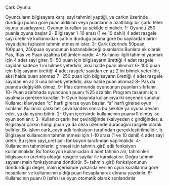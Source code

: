Çark Oyunu:

Oyuncuların bilgisayara karşı sayi tahmini yaptiği, ve çarkın üzerinde durduğu puana göre puan aldıkları veya puanlarının azaltıldığı bir çarkı felek oyunu tasarlayanız. Oyunun kuralları şu şekilde olmalıdır.
1- Oyuncu 250 puanla oyuna başlar
2- Bilgisayar 1-10 arası (1 ve 10 dahil) 4 adet rasgele sayi üretir ve kullanıcıdan çarkın durduğu puana göre bu sayilardan birini veya daha fazlasini tahmin etmesini ister.
3- Çark üzerinde 50puan, 100puan, 250puan oyuncunun kazanabileceği puanlardır.Bunlara ek olarak Pas, İflas ve Puan azaltma bölümleri vardır.
4- Kullanıcı ilgili tahmini yapmak için 4 adet sayi girer.
5- 50 puan için bilgisayarın ürettiği 4 adet rasgele sayidan sadece 1 ini bilmek yeterlidir, aksi halde puan alınmaz
6- 100 puan için bilgisayarın ürettiği 4 adet rasgele sayidan en az 2 ini bilmek yeterlidir, aksi halde puan alınmaz
7- 250 puan için bilgisayarın ürettiği 4 adet rasgele sayidan en az 3 ünü bilmek yeterlidir, aksi halde puan alınmaz
8- Pas da puanda değişiklik olmaz.
9- İflas durmunda oyuncunun puanları sıfırlanır.
10- Puan azaltmada oyuncunun puanı %25 azaltılır. Program tasarımı için uyulması gereken kurallar.
1- Oyun başında kullanıcıya iki seçenek sunulur. Kullanıcı klavyeden “c” harfi girerse oyun başlar, “s” harfi girerse oyun sonlanır. Kullanıcı çarkı her çevirişinden sonra bu şekilde ya oyuna devam eder, ya da oyunu bitirir.
2- Oyun içerisinde kullanıcının puanı=0 olmuş ise oyun sonlanır.
3- Kullanıcı çarkı her çevirdiğinde (kalvyeden c girdiğinde):
  a. Bilgisayar çarkın hangi puan ya da ceza üzerinde duracağını rasgele olarak belirler. Bu işlem cark_cevir adlı fonksiyon tarafından gerçekleştirilmelidir. 
  b. Bilgisayar kullanıcının tahmin etmesi için 1-10 arası (1 ve 10 dahil) 4 adet sayi üretir. Bu işlem sayi_uret adlı fonksiyon tarafından yapılmalıdır.
4- Kullanıcının tahminlerini girmesi icin tahmin_gir() adlı fonksiyon kullanılmalıdır. Bu fonksiyon kullanıcıdan 4 adet tahmin alir, tahminleri bilgisayarın üretmiş olduğu rasgele sayilar ile karşılaştırır. Doğru tahmin sayısını main fonksiyonuna döndürür.
5- tahmin_gir() fonksiyonunun döndürdüğü değer, main içerisinde yukarıda verilen oyun kurallarına göre hesaplanır ve kullanıcının aldığı puan hesaplanarak ekrana yazdırılır.
6- Kullanıcının puanı 0 (sıfır) ise oyun otomatik olarak sonlandırılır
